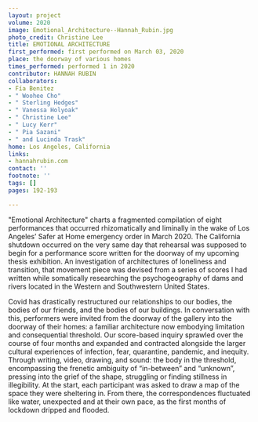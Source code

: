 ```yaml
---
layout: project
volume: 2020
image: Emotional_Architecture--Hannah_Rubin.jpg
photo_credit: Christine Lee
title: EMOTIONAL ARCHITECTURE
first_performed: first performed on March 03, 2020
place: the doorway of various homes
times_performed: performed 1 in 2020
contributor: HANNAH RUBIN
collaborators:
- Fía Benitez
- " Woohee Cho"
- " Sterling Hedges"
- " Vanessa Holyoak"
- " Christine Lee"
- " Lucy Kerr"
- " Pia Sazani"
- " and Lucinda Trask"
home: Los Angeles, California
links:
- hannahrubin.com
contact: ''
footnote: ''
tags: []
pages: 192-193

---
```


"Emotional Architecture" charts a fragmented compilation of eight performances that occurred rhizomatically and liminally in the wake of Los Angeles’ Safer at Home emergency order in March 2020. The California shutdown occurred on the very same day that rehearsal was supposed to begin for a performance score written for the doorway of my upcoming thesis exhibition. An investigation of architectures of loneliness and transition, that movement piece was devised from a series of scores I had written while somatically researching the psychogeography of dams and rivers located in the Western and Southwestern United States.

Covid has drastically restructured our relationships to our bodies, the bodies of our friends, and the bodies of our buildings. In conversation with this, performers were invited from the doorway of the gallery into the doorway of their homes: a familiar architecture now embodying limitation and consequential threshold. Our score-based inquiry sprawled over the course of four months and expanded and contracted alongside the larger cultural experiences of infection, fear, quarantine, pandemic, and inequity. Through writing, video, drawing, and sound: the body in the threshold, encompassing the frenetic ambiguity of “in-between” and “unknown”, pressing into the grief of the shape, struggling or finding stillness in illegibility. At the start, each participant was asked to draw a map of the space they were sheltering in. From there, the correspondences fluctuated like water, unexpected and at their own pace, as the first months of lockdown dripped and flooded.
